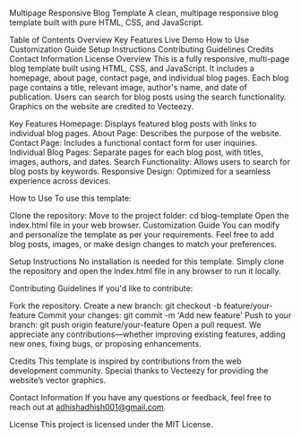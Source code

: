 Multipage Responsive Blog Template
A clean, multipage responsive blog template built with pure HTML, CSS, and JavaScript.

Table of Contents
Overview
Key Features
Live Demo
How to Use
Customization Guide
Setup Instructions
Contributing Guidelines
Credits
Contact Information
License
Overview
This is a fully responsive, multi-page blog template built using HTML, CSS, and JavaScript. It includes a homepage, about page, contact page, and individual blog pages. Each blog page contains a title, relevant image, author's name, and date of publication. Users can search for blog posts using the search functionality. Graphics on the website are credited to Vecteezy.

Key Features
Homepage: Displays featured blog posts with links to individual blog pages.
About Page: Describes the purpose of the website.
Contact Page: Includes a functional contact form for user inquiries.
Individual Blog Pages: Separate pages for each blog post, with titles, images, authors, and dates.
Search Functionality: Allows users to search for blog posts by keywords.
Responsive Design: Optimized for a seamless experience across devices.

How to Use
To use this template:

Clone the repository:
Move to the project folder: cd blog-template
Open the index.html file in your web browser.
Customization Guide
You can modify and personalize the template as per your requirements. Feel free to add blog posts, images, or make design changes to match your preferences.

Setup Instructions
No installation is needed for this template. Simply clone the repository and open the index.html file in any browser to run it locally.

Contributing Guidelines
If you'd like to contribute:

Fork the repository.
Create a new branch: git checkout -b feature/your-feature
Commit your changes: git commit -m 'Add new feature'
Push to your branch: git push origin feature/your-feature
Open a pull request.
We appreciate any contributions—whether improving existing features, adding new ones, fixing bugs, or proposing enhancements.

Credits
This template is inspired by contributions from the web development community. Special thanks to Vecteezy for providing the website’s vector graphics.

Contact Information
If you have any questions or feedback, feel free to reach out at adhishadhish001@gmail.com.

License
This project is licensed under the MIT License.

